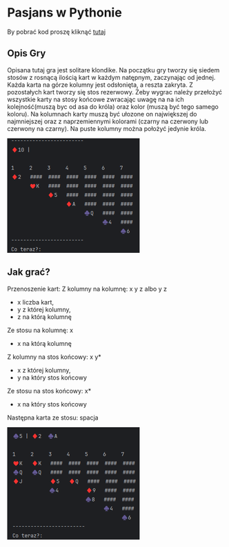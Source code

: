 # Pasjans w Pythonie
By pobrać kod proszę kliknąć [tutaj](https://github.com/klapekm/pasjans.git)
## Opis Gry
Opisana tutaj gra jest solitare klondike.
Na początku gry tworzy się siedem stosów z rosnącą ilością kart w każdym natępnym, zaczynając od jednej. Każda karta na górze kolumny jest odsłonięta, a reszta zakryta.
Z pozostałych kart tworzy się stos rezerwowy. Żeby wygrac należy przełożyć wszystkie karty na stosy końcowe zwracając uwagę na na ich kolejność(muszą byc od asa do króla) oraz kolor (muszą być tego samego koloru).
Na kolumnach karty muszą być ułozone on największej do najmniejszej oraz z naprzemiennymi kolorami (czarny na czerwony lub czerwony na czarny). Na puste kolumny można położyć jedynie króla.

 ![Początek gry](screenshoty/begining_of_the_game.png)

## Jak grać?
Przenoszenie kart:
Z kolumny na kolumnę: x y z albo y z
- x liczba kart,
- y z której kolumny,
- z na którą kolumnę

Ze stosu na kolumnę: x
- x na którą kolumnę

Z kolumny na stos końcowy: x y*
- x z której kolumny,
- y na który stos końcowy

Ze stosu na stos końcowy: x*
- x na który stos końcowy

Następna karta ze stosu: spacja

 ![Podczas gry](screenshoty/podczas_gry.png)
